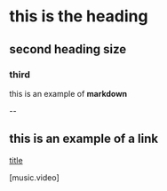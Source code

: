 # this is the heading  

## second heading size

### third

this is an example of **markdown**

--

## this is an example of a link

[title](https://www.youtube.com/watch?v=B-3TtSwmLvk)

[music.video]
